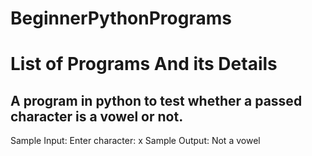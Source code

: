 # BeginnerPythonPrograms
# List of Programs And its Details
## A program in python to test whether a passed character is a vowel or not.
Sample Input: Enter character: x
Sample Output: Not a vowel

